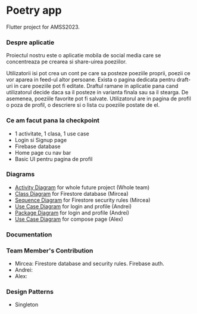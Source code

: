 # Poetry app

Flutter project for AMSS2023.

### Despre aplicatie
Proiectul nostru este o aplicatie mobila de social media care se concentreaza pe crearea si share-uirea poeziilor.

Utilizatorii isi pot crea un cont pe care sa posteze poeziile proprii, poezii ce vor aparea in feed-ul altor persoane. 
Exista o pagina dedicata pentru draft-uri in care poeziile pot fi editate. Draftul ramane in aplicatie pana cand utilizatorul decide daca sa il posteze in varianta finala sau sa il stearga. 
De asemenea, poeziile favorite pot fi salvate. 
Utilizatorul are in pagina de profil o poza de profil, o descriere si o lista cu poeziile postate de el.

### Ce am facut pana la checkpoint

- 1 activitate, 1 clasa, 1 use case
- Login si Signup page
- Firebase database
- Home page cu nav bar
- Basic UI pentru pagina de profil

### Diagrams
- [Activity Diagram](https://github.com/NacuAndrei/Poems_App/blob/main/ActivityDiagram_WholeProject.jpeg) for whole future project (Whole team)
- [Class Diagram](https://github.com/NacuAndrei/Poems_App/blob/main/backend.md) for Firestore database (Mircea)
- [Sequence Diagram](https://github.com/NacuAndrei/Poems_App/blob/main/firtestore-rules-sequence-diagram.md) for Firestore security rules (Mircea)
- [Use Case Diagram](https://github.com/NacuAndrei/Poems_App/blob/main/Login%26Profile_UseCase.png) for login and profile (Andrei)
- [Package Diagram](https://github.com/NacuAndrei/Poems_App/blob/main/Login%26Profile_Package.png) for login and profile (Andrei)
- [Use Case Diagram](https://github.com/NacuAndrei/Poems_App/blob/main/Compose%20poem%20use%20case%20diagram.png) for compose page (Alex)

### Documentation

### Team Member's Contribution

- Mircea: Firestore database and security rules. Firebase auth.
- Andrei:
- Alex:

### Design Patterns

- Singleton

